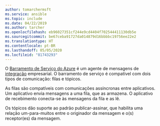 ```yaml
---
author: tomarchermsft
ms.service: ansible
ms.topic: include
ms.date: 04/22/2019
ms.author: tarcher
ms.openlocfilehash: eb96027351cf244e9cd4404f702544411130db5e
ms.sourcegitcommit: be67ceba91727da014879d16bbbbc19756ee22e2
ms.translationtype: HT
ms.contentlocale: pt-BR
ms.lasthandoff: 05/05/2020
ms.locfileid: "81743293"
---
```

O [Barramento de Serviço do Azure](/azure/service-bus-messaging/service-bus-messaging-overview) é um agente de mensagens de [integração](https://azure.microsoft.com/product-categories/integration/) empresarial. O barramento de serviço é compatível com dois tipos de comunicação: filas e tópicos. 

As filas são compatíveis com comunicações assíncronas entre aplicativos. Um aplicativo envia mensagens a uma fila, que as armazena. O aplicativo de recebimento conecta-se às mensagens da fila e as lê.

Os tópicos dão suporte ao padrão publicar-assinar, que habilita uma relação um-para-muitos entre o originador da mensagem e o(s) receptor(es) da mensagem.